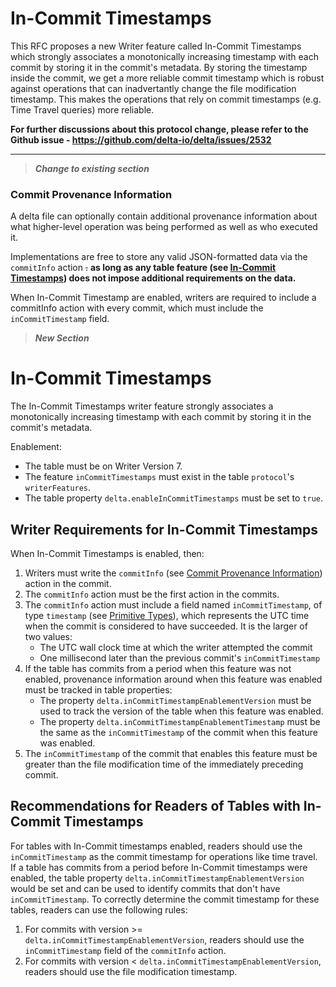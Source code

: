 # In-Commit Timestamps

This RFC proposes a new Writer feature called In-Commit Timestamps which strongly associates a monotonically increasing timestamp with each commit by storing it in the commit's metadata. By storing the timestamp inside the commit, we get a more reliable commit timestamp which is robust against operations that can inadvertantly change the file modification timestamp. This makes the operations that rely on commit timestamps (e.g. Time Travel queries) more reliable.

**For further discussions about this protocol change, please refer to the Github issue - https://github.com/delta-io/delta/issues/2532**

--------


> ***Change to existing section***
### Commit Provenance Information
A delta file can optionally contain additional provenance information about what higher-level operation was being performed as well as who executed it.

Implementations are free to store any valid JSON-formatted data via the `commitInfo` action ~~.~~ **as long as any table feature (see [In-Commit Timestamps](#in-commit-timestamps)) does not impose additional requirements on the data.**

When In-Commit Timestamp are enabled, writers are required to include a commitInfo action with every commit, which must include the `inCommitTimestamp` field.

> ***New Section***
# In-Commit Timestamps

The In-Commit Timestamps writer feature strongly associates a monotonically increasing timestamp with each commit by storing it in the commit's metadata.

Enablement:
- The table must be on Writer Version 7.
- The feature `inCommitTimestamps` must exist in the table `protocol`'s `writerFeatures`.
- The table property `delta.enableInCommitTimestamps` must be set to `true`.

## Writer Requirements for In-Commit Timestamps

When In-Commit Timestamps is enabled, then:
1. Writers must write the `commitInfo` (see [Commit Provenance Information](#commit-provenance-information)) action in the commit.
2. The `commitInfo` action must be the first action in the commits.
3. The `commitInfo` action must include a field named `inCommitTimestamp`, of type `timestamp` (see [Primitive Types](#primitive-types)), which represents the UTC time when the commit is considered to have succeeded. It is the larger of two values:
   - The UTC wall clock time at which the writer attempted the commit
   - One millisecond later than the previous commit's `inCommitTimestamp`
4. If the table has commits from a period when this feature was not enabled, provenance information around when this feature was enabled must be tracked in table properties:
   - The property `delta.inCommitTimestampEnablementVersion` must be used to track the version of the table when this feature was enabled.
   - The property `delta.inCommitTimestampEnablementTimestamp` must be the same as the `inCommitTimestamp` of the commit when this feature was enabled.
5. The `inCommitTimestamp` of the commit that enables this feature must be greater than the file modification time of the immediately preceding commit.

## Recommendations for Readers of Tables with In-Commit Timestamps

For tables with In-Commit timestamps enabled, readers should use the `inCommitTimestamp` as the commit timestamp for operations like time travel.
If a table has commits from a period before In-Commit timestamps were enabled, the table property `delta.inCommitTimestampEnablementVersion` would be set and can be used to identify commits that don't have `inCommitTimestamp`.
To correctly determine the commit timestamp for these tables, readers can use the following rules:
1. For commits with version >= `delta.inCommitTimestampEnablementVersion`, readers should use the `inCommitTimestamp` field of the `commitInfo` action.
2. For commits with version < `delta.inCommitTimestampEnablementVersion`, readers should use the file modification timestamp.


